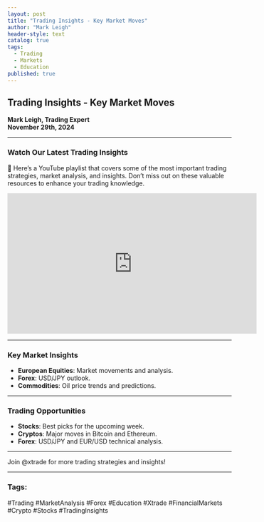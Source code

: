 ```yaml
---
layout: post
title: "Trading Insights - Key Market Moves"
author: "Mark Leigh"
header-style: text
catalog: true
tags:
  - Trading
  - Markets
  - Education
published: true
---
```


## Trading Insights - Key Market Moves

**Mark Leigh, Trading Expert**  
**November 29th, 2024**

---

### Watch Our Latest Trading Insights

🎥 Here’s a YouTube playlist that covers some of the most important trading strategies, market analysis, and insights. Don’t miss out on these valuable resources to enhance your trading knowledge.

<iframe width="560" height="315" src="https://www.youtube.com/embed/videoseries?si=M6xtFV-8njf7wahE&amp;list=PLYCU907hAzzC3cVLTZmvQWB4Ak6Q0D6IP" title="YouTube video player" frameborder="0" allow="accelerometer; autoplay; clipboard-write; encrypted-media; gyroscope; picture-in-picture; web-share" referrerpolicy="strict-origin-when-cross-origin" allowfullscreen></iframe>

---

### Key Market Insights

- **European Equities**: Market movements and analysis.
- **Forex**: USD/JPY outlook.
- **Commodities**: Oil price trends and predictions.

---

### Trading Opportunities

- **Stocks**: Best picks for the upcoming week.
- **Cryptos**: Major moves in Bitcoin and Ethereum.
- **Forex**: USD/JPY and EUR/USD technical analysis.

---

Join @xtrade for more trading strategies and insights!

---

### Tags:
#Trading #MarketAnalysis #Forex #Education #Xtrade #FinancialMarkets #Crypto #Stocks #TradingInsights
